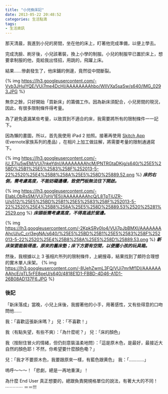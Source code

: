 ```yaml
---
title: "小兒換床記"
date: 2013-05-22 20:48:52
categories: 生活點滴
tags:
- 生活資訊
---
```


那天清晨，我進到小兒的房間，坐在他的床上，盯著他完成準備，以便上學去。

完成洗臉、刷牙後，小兒該著裝，換上小學的制服。小兒的制服早已置於床上，想要拿制服的他，竟給我出怪招，用跳的，飛躍上床。

結果......慘劇發生了，他床鋪的側邊，竟然從中間斷裂。
<!-- more -->
{% img https://lh3.googleusercontent.com/-Vvb3JHulYQE/VUi7me4DcHI/AAAAAAAAhbo/WlIVXa5saSw/s640/IMG_0293.JPG %}

無奈之餘，只好開始「買新床」的籌備工作。因為新床須配合，小兒房間的現況，因此，有很多限制條件得考量。

為了避免遺漏某些考量，以致買到不適合的床，我需要將所有的限制條件一一記下。

因為懶的畫圖，所以，首先我使用 iPad 2 拍照。接著再使用 [Skitch App](http://evernote.com/intl/zh-tw/skitch/) (Evernote家族系列的產品) ，在相片上加工做註解，將需要考量的限制通通寫下。

{% img https://lh3.googleusercontent.com/-iU_E7ju5wEM/VUi7nkeYdnI/AAAAAAAAhcM/PNTRGtaDKjg/s640/%25E5%25BD%25B1%25E5%2583%258F%252013-5-22%2520%25E4%25B8%258A%25E5%258D%25889.52.png %}
***床的右側，需考慮高度，不能妨礙邊櫃，致使門板無法往下開啟。***

{% img https://lh3.googleusercontent.com/-EIabLObRsSM/VUi7ohV1E5I/AAAAAAAAhcQ/L8TpTiUZR-U/s512/%25E5%25BD%25B1%25E5%2583%258F%252013-5-22%2520%25E4%25B8%258A%25E5%258D%25889.53%2520%25281%2529.png %}
***床頭板需考慮高度，不得高過於窗邊。***

{% img https://lh3.googleusercontent.com/-2KpkSRy0Io4/VUi7pJbBMXI/AAAAAAAAhcU/uC_crl3egNA/s640/%25E5%25BD%25B1%25E5%2583%258F%252013-5-22%2520%25E4%25B8%258A%25E5%258D%25889.53.png %}
***新床架要能裝得進，原來的舊床墊；床下方要有空間，以便擺小孩的玩具箱。***

然後，我根據以上 3 張相片所列的限制條件，上網搜尋，結果找到了頗符合理想的實木單人床架。
{% img https://lh3.googleusercontent.com/-8UehZwmL3FQ/VUi7mrMf1DI/AAAAAAAAhcE/qTL5rFE8peU/s640/4818E1D1-FBBD-4D46-A1D1-26B08AD137F6.JPG %}

### 後記

「新床落成」當晚，小兒上床後，我握著他的小手，用著感性，又有些得意的口吻問他......

我：「喜歡這張新床嗎？」
兒：「不喜歡！」

我（有點失望，有些不爽）：「為什麼呢？」
兒：「床的顏色」

我（按耐住冒火的情緒，但仍刻意裝溫柔地問）：「這是原木色，是最好，最接近大自然的顏色耶！不然，你希望要什麼顏色嘞？」

兒：「我才不要原木色，我要跟原來一樣，有藍色跟黄色」
我：「............」

嗚呼～～～！「悲劇，總是一再地重演」！

為什麼 End User 真正想要的，總跟負責開規格單位的說法，有著大大的不同！ ⋯⋯⋯⋯ ＝＝!!!
